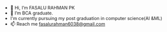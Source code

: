 - 👋 Hi, I’m FASALU RAHMAN PK
- 🌱 I’m BCA graduate.
-    I'm currently pursuing my post graduation in computer science(AI &ML)
- 📫 Reach me fasalurahman6038@gmail.com

<!---
Fasalurahmanpk/Fasalurahmanpk is a ✨ special ✨ repository because its `README.md` (this file) appears on your GitHub profile.
You can click the Preview link to take a look at your changes.
--->
